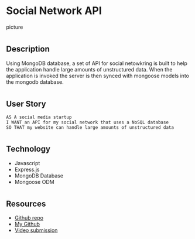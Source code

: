 # Social Network API
picture
#
## Description
Using MongoDB database, a set of API for social netowkring is built to help the application handle large amounts of unstructured data. When the application is invoked the server is then synced with mongoose models into the mongodb database.
#
## User Story
```
AS A social media startup
I WANT an API for my social network that uses a NoSQL database
SO THAT my website can handle large amounts of unstructured data
```
#
## Technology
* Javascript
* Express.js
* MongoDB Database
* Mongoose ODM
#
## Resources
* [Github repo]()
* [My Github]()
* [Video submission]()

